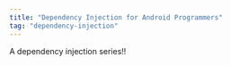 ```yaml
---
title: "Dependency Injection for Android Programmers"
tag: "dependency-injection"
---
```

A dependency injection series!!